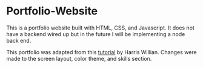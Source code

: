 # Portfolio-Website
This is a portfolio website built with HTML, CSS, and Javascript. It does not have a backend wired up but in the future I will be implementing a node back end. 

This portfolio was adapted from this [tutorial](https://youtu.be/owEHlDn0JYQ) by Harris Willian. Changes were made to the screen layout, color theme, and skills section.